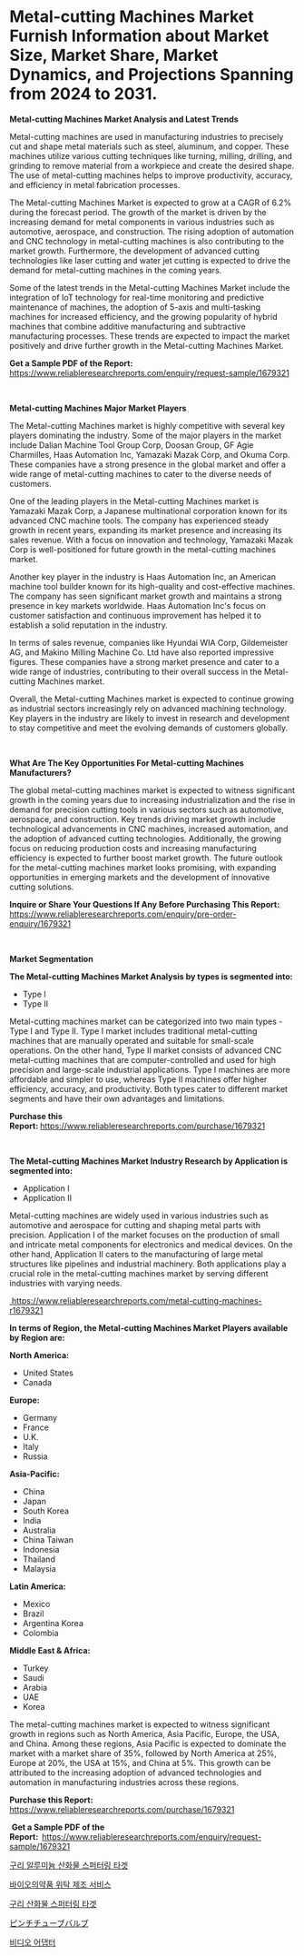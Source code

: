 <p><h1>Metal-cutting Machines Market Furnish Information about Market Size, Market Share, Market Dynamics, and Projections Spanning from 2024 to 2031.</h1></p><p><strong>Metal-cutting Machines Market Analysis and Latest Trends</strong></p>
<p><p>Metal-cutting machines are used in manufacturing industries to precisely cut and shape metal materials such as steel, aluminum, and copper. These machines utilize various cutting techniques like turning, milling, drilling, and grinding to remove material from a workpiece and create the desired shape. The use of metal-cutting machines helps to improve productivity, accuracy, and efficiency in metal fabrication processes.</p><p>The Metal-cutting Machines Market is expected to grow at a CAGR of 6.2% during the forecast period. The growth of the market is driven by the increasing demand for metal components in various industries such as automotive, aerospace, and construction. The rising adoption of automation and CNC technology in metal-cutting machines is also contributing to the market growth. Furthermore, the development of advanced cutting technologies like laser cutting and water jet cutting is expected to drive the demand for metal-cutting machines in the coming years.</p><p>Some of the latest trends in the Metal-cutting Machines Market include the integration of IoT technology for real-time monitoring and predictive maintenance of machines, the adoption of 5-axis and multi-tasking machines for increased efficiency, and the growing popularity of hybrid machines that combine additive manufacturing and subtractive manufacturing processes. These trends are expected to impact the market positively and drive further growth in the Metal-cutting Machines Market.</p></p>
<p><strong>Get a Sample PDF of the Report:&nbsp;</strong> <a href="https://www.reliableresearchreports.com/enquiry/request-sample/1679321">https://www.reliableresearchreports.com/enquiry/request-sample/1679321</a></p>
<p>&nbsp;</p>
<p><strong>Metal-cutting Machines Major Market Players</strong></p>
<p><p>The Metal-cutting Machines market is highly competitive with several key players dominating the industry. Some of the major players in the market include Dalian Machine Tool Group Corp, Doosan Group, GF Agie Charmilles, Haas Automation Inc, Yamazaki Mazak Corp, and Okuma Corp. These companies have a strong presence in the global market and offer a wide range of metal-cutting machines to cater to the diverse needs of customers.</p><p>One of the leading players in the Metal-cutting Machines market is Yamazaki Mazak Corp, a Japanese multinational corporation known for its advanced CNC machine tools. The company has experienced steady growth in recent years, expanding its market presence and increasing its sales revenue. With a focus on innovation and technology, Yamazaki Mazak Corp is well-positioned for future growth in the metal-cutting machines market.</p><p>Another key player in the industry is Haas Automation Inc, an American machine tool builder known for its high-quality and cost-effective machines. The company has seen significant market growth and maintains a strong presence in key markets worldwide. Haas Automation Inc's focus on customer satisfaction and continuous improvement has helped it to establish a solid reputation in the industry.</p><p>In terms of sales revenue, companies like Hyundai WIA Corp, Gildemeister AG, and Makino Milling Machine Co. Ltd have also reported impressive figures. These companies have a strong market presence and cater to a wide range of industries, contributing to their overall success in the Metal-cutting Machines market.</p><p>Overall, the Metal-cutting Machines market is expected to continue growing as industrial sectors increasingly rely on advanced machining technology. Key players in the industry are likely to invest in research and development to stay competitive and meet the evolving demands of customers globally.</p></p>
<p>&nbsp;</p>
<p><strong>What Are The Key Opportunities For Metal-cutting Machines Manufacturers?</strong></p>
<p><p>The global metal-cutting machines market is expected to witness significant growth in the coming years due to increasing industrialization and the rise in demand for precision cutting tools in various sectors such as automotive, aerospace, and construction. Key trends driving market growth include technological advancements in CNC machines, increased automation, and the adoption of advanced cutting technologies. Additionally, the growing focus on reducing production costs and increasing manufacturing efficiency is expected to further boost market growth. The future outlook for the metal-cutting machines market looks promising, with expanding opportunities in emerging markets and the development of innovative cutting solutions.</p></p>
<p><strong>Inquire or Share Your Questions If Any Before Purchasing This Report:</strong> <a href="https://www.reliableresearchreports.com/enquiry/pre-order-enquiry/1679321">https://www.reliableresearchreports.com/enquiry/pre-order-enquiry/1679321</a></p>
<p>&nbsp;</p>
<p><strong>Market Segmentation</strong></p>
<p><strong>The Metal-cutting Machines Market Analysis by types is segmented into:</strong></p>
<p><ul><li>Type I</li><li>Type II</li></ul></p>
<p><p>Metal-cutting machines market can be categorized into two main types - Type I and Type II. Type I market includes traditional metal-cutting machines that are manually operated and suitable for small-scale operations. On the other hand, Type II market consists of advanced CNC metal-cutting machines that are computer-controlled and used for high precision and large-scale industrial applications. Type I machines are more affordable and simpler to use, whereas Type II machines offer higher efficiency, accuracy, and productivity. Both types cater to different market segments and have their own advantages and limitations.</p></p>
<p><strong>Purchase this Report:&nbsp;</strong><a href="https://www.reliableresearchreports.com/purchase/1679321">https://www.reliableresearchreports.com/purchase/1679321</a></p>
<p>&nbsp;</p>
<p><strong>The Metal-cutting Machines Market Industry Research by Application is segmented into:</strong></p>
<p><ul><li>Application I</li><li>Application II</li></ul></p>
<p><p>Metal-cutting machines are widely used in various industries such as automotive and aerospace for cutting and shaping metal parts with precision. Application I of the market focuses on the production of small and intricate metal components for electronics and medical devices. On the other hand, Application II caters to the manufacturing of large metal structures like pipelines and industrial machinery. Both applications play a crucial role in the metal-cutting machines market by serving different industries with varying needs.</p></p>
<p><a href="https://www.reliableresearchreports.com/metal-cutting-machines-r1679321">&nbsp;https://www.reliableresearchreports.com/metal-cutting-machines-r1679321</a></p>
<p><strong>In terms of Region, the Metal-cutting Machines Market Players available by Region are:</strong></p>
<p>
    <p> <strong> North America: </strong>
        <ul>
            <li>United States</li>
            <li>Canada</li>
        </ul>
        </p> 
    <p> <strong> Europe: </strong>
        <ul>
            <li>Germany</li>
            <li>France</li>
            <li>U.K.</li>
            <li>Italy</li>
            <li>Russia</li>
        </ul>
        </p> 
    <p> <strong> Asia-Pacific: </strong>
        <ul>
            <li>China</li>
            <li>Japan</li>
            <li>South Korea</li>
            <li>India</li>
            <li>Australia</li>
            <li>China Taiwan</li>
            <li>Indonesia</li>
            <li>Thailand</li>
            <li>Malaysia</li>
        </ul>
        </p> 
    <p> <strong> Latin America: </strong>
        <ul>
            <li>Mexico</li>
            <li>Brazil</li>
            <li>Argentina Korea</li>
            <li>Colombia</li>
        </ul>
        </p> 
    <p> <strong> Middle East & Africa: </strong>
        <ul>
            <li>Turkey</li>
            <li>Saudi</li>
            <li>Arabia</li>
            <li>UAE</li>
            <li>Korea</li>
        </ul>
    </p>
    </p>
<p><p>The metal-cutting machines market is expected to witness significant growth in regions such as North America, Asia Pacific, Europe, the USA, and China. Among these regions, Asia Pacific is expected to dominate the market with a market share of 35%, followed by North America at 25%, Europe at 20%, the USA at 15%, and China at 5%. This growth can be attributed to the increasing adoption of advanced technologies and automation in manufacturing industries across these regions.</p></p>
<p><strong>Purchase this Report: </strong><a href="https://www.reliableresearchreports.com/purchase/1679321">https://www.reliableresearchreports.com/purchase/1679321</a></p>
<p>&nbsp;<strong>Get a Sample PDF of the Report:&nbsp;&nbsp;</strong><a href="https://www.reliableresearchreports.com/enquiry/request-sample/1679321">https://www.reliableresearchreports.com/enquiry/request-sample/1679321</a></p>
<p><strong></strong></p>
<p><p><a href="https://github.com/rrmadityapu/Market-Research-Report-List-1/blob/main/485029293698.md">구리 알루미늄 산화물 스퍼터링 타겟</a></p><p><a href="https://medium.com/@ishacian.georges/%EC%83%9D%EB%AC%BC-%EC%A0%9C%EC%95%BD-%EA%B3%84%EC%95%BD-%EC%83%9D%EC%82%B0-%EC%84%9C%EB%B9%84%EC%8A%A4-%EC%8B%9C%EC%9E%A5-%EC%9C%A0%ED%98%95-%EC%9D%91%EC%9A%A9-%EB%B0%8F-%EC%A7%80%EB%A6%AC%EC%97%90-%EB%8C%80%ED%95%9C-%ED%8F%AC%EA%B4%84%EC%A0%81%EC%9D%B8-%ED%8F%89%EA%B0%80-35e3488940a1">바이오의약품 위탁 제조 서비스</a></p><p><a href="https://github.com/njolsky1/Market-Research-Report-List-1/blob/main/625513793699.md">구리 산화물 스퍼터링 타겟</a></p><p><a href="https://medium.com/@logaolloway76845/%E3%83%94%E3%83%B3%E3%83%81%E3%83%81%E3%83%A5%E3%83%BC%E3%83%96%E3%83%90%E3%83%AB%E3%83%96%E3%81%AE%E5%B8%82%E5%A0%B4%E3%82%B7%E3%82%A7%E3%82%A2%E3%81%AE%E6%8E%A8%E7%A7%BB%E3%81%A8%E5%B8%82%E5%A0%B4%E6%88%90%E9%95%B7%E3%81%AE%E3%83%88%E3%83%AC%E3%83%B3%E3%83%892024-2031-a4c1c3f2b354">ピンチチューブバルブ</a></p><p><a href="https://medium.com/@brisamorar2023/%EB%B9%84%EB%94%94%EC%98%A4-%EC%96%B4%EB%8C%91%ED%84%B0-%EC%8B%9C%EC%9E%A5-%EC%A1%B0%EC%82%AC-%EB%B3%B4%EA%B3%A0%EC%84%9C-%EA%B7%B8-%EC%97%AD%EC%82%AC-%EB%B0%8F-2024%EB%85%84%EB%B6%80%ED%84%B0-2031%EB%85%84%EA%B9%8C%EC%A7%80%EC%9D%98-%EC%98%88%EC%B8%A1-306ab78e8973">비디오 어댑터</a></p></p>